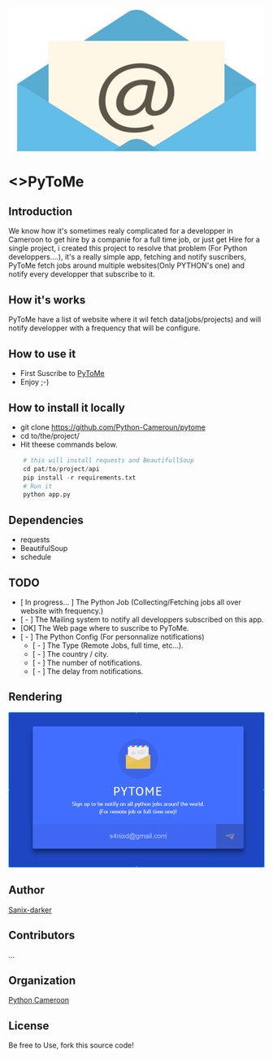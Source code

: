 <img src="assets/img/logo.jpg">

# <>PyToMe

## Introduction
   We know how it's sometimes realy complicated for a developper in Cameroon to get hire by a companie for a full time job, or just get Hire for a single project, i created this project to resolve that problem (For Python developpers....), it's a really simple app, fetching and notify suscribers, PyToMe fetch jobs around multiple websites(Only PYTHON's one) and notify every developper that subscribe to it.

## How it's works
PyToMe have a list of website where it wil fetch data(jobs/projects) and will notify developper with a frequency that will be configure.

## How to use it
- First Suscribe to [PyToMe](https://github.com/pytome)
- Enjoy ;-)

## How to install it locally
* git clone https://github.com/Python-Cameroun/pytome
* cd to/the/project/
* Hit theese commands below.
```python 
    # this will install requests and BeautifullSoup
    cd pat/to/project/api
    pip install -r requirements.txt
    # Run it
    python app.py
```
## Dependencies
* requests
* BeautifulSoup
* schedule

## TODO
- [ In progress... ] The Python Job (Collecting/Fetching jobs all over website with frequency.)
- [ - ] The Mailing system to notify all developpers subscribed on this app.
- [OK] The Web page where to suscribe to PyToMe.
- [ - ] The Python Config (For personnalize notifications)
    - [ - ] The Type (Remote Jobs, full time, etc...).
    - [ - ] The country / city.
    - [ - ] The number of notifications.
    - [ - ] The delay from notifications.

## Rendering
<img src="assets/img/rendu.png" />

## Author
[Sanix-darker](https://github.com/sanix-darker)

## Contributors
...

## Organization
[Python Cameroon](https://github.com/python-cameroun)

## License
Be free to Use, fork this source code!
